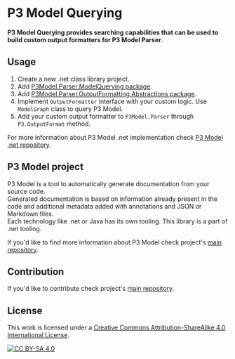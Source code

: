 # P3 Model Querying

**P3 Model Querying provides searching capabilities that can be used to build custom output formatters for P3 Model Parser.**

## Usage

1. Create a new .net class library project.
2. Add [P3Model.Parser.ModelQuerying package](https://www.nuget.org/packages/P3Model.Parser.ModelQuerying/).
3. Add [P3Model.Parser.OutputFormatting.Abstractions package](https://www.nuget.org/packages/P3Model.Parser.OutputFormatting.Abstractions/).
4. Implement `OutputFormatter` interface with your custom logic. Use `ModelGraph` class to query P3 Model.
5. Add your custom output formatter to `P3Model.Parser` through `P3.OutputFormat` method.

For more information about P3 Model .net implementation check [P3 Model .net repository](https://github.com/P3-model/P3-model-dotnet).

## P3 Model project

P3 Model is a tool to automatically generate documentation from your source code.  
Generated documentation is based on information already present in the code and additional metadata added with annotations and JSON or Markdown files.  
Each technology like .net or Java has its own tooling. This library is a part of .net tooling.

If you'd like to find more information about P3 Model check project's [main repository](https://github.com/P3-model/P3-model).

## Contribution

If you'd like to contribute check project's [main repository](https://github.com/P3-model/P3-model). 

## License

This work is licensed under a
[Creative Commons Attribution-ShareAlike 4.0 International License][cc-by-sa].

[![CC BY-SA 4.0][cc-by-sa-image]][cc-by-sa]

[cc-by-sa]: http://creativecommons.org/licenses/by-sa/4.0/
[cc-by-sa-image]: https://licensebuttons.net/l/by-sa/4.0/88x31.png
[cc-by-sa-shield]: https://img.shields.io/badge/License-CC%20BY--SA%204.0-lightgrey.svg
